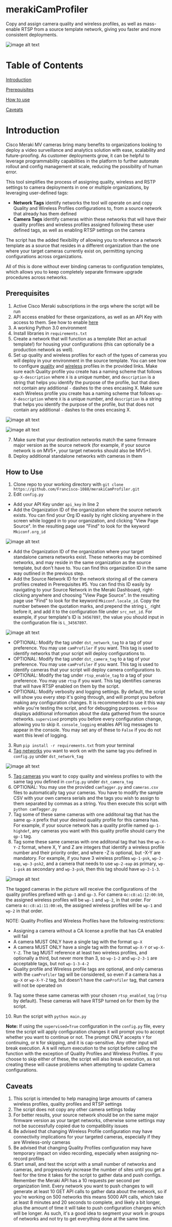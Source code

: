 # merakiCamProfiler
Copy and assign camera quality and wireless profiles, as well as mass-enable RTSP from a source template network, giving you faster and more consistent deployments.

![image alt text](images/diagram.png)

# Table of Contents

[Introduction](#intro)

[Prerequisites](#prereq)

[How to use](#howtouse)

[Caveats](#caveats)

<a id="intro"></a>

# Introduction

Cisco Meraki MV cameras bring many benefits to organizations looking to deploy a video surveillance and analytics solution with ease, scalability and future-proofing. As customer deployments grow, it can be helpful to leverage programmability capabilities in the platform to further automate rollout and config management at scale, reducing the possibility of human error. 

This tool simplifies the process of assigning quality, wireless and RSTP settings to camera deployments in one or multiple organizations, by leveraging user-defined tags:
* **Network Tags** identify networks the tool will operate on and copy Quality and Wireless Profiles configurations to, from a source network that already has them defined
* **Camera Tags** identify cameras within these networks that will have their quality profiles and wireless profiles assigned following these user defined tags, as well as enabling RTSP settings on the camera

The script has the added flexibility of allowing you to reference a network template as a source that resides in a different organization than the one where your target cameras currently exist on, permitting syncing configurations across organizations.

All of this is done without ever binding cameras to configuration templates, which allows you to keep completely separate firmware upgrade procedures across networks.

<a id="prereq"></a>

## Prerequisites

1. Active Cisco Meraki subscriptions in the orgs where the script will be run
2. API access enabled for these organizations, as well as an API Key with access to them. See how to enable [here](https://documentation.meraki.com/General_Administration/Other_Topics/Cisco_Meraki_Dashboard_API)
3. A working Python 3.0 environment
4. Install libraries in `requirements.txt`
5. Create a network that will function as a template (Not an actual template!) for housing your configurations (this can optionally be a production network as well).
6. Set up quality and wireless profiles for each of the types of cameras you will deploy in your environment in the source template. You can see how to configure [quality](https://documentation.meraki.com/MV/Initial_Configuration/Bulk_Configuring_Quality_and_Retention_Settings_Through_Profiles) and [wireless](https://documentation.meraki.com/MV/Initial_Configuration/MV_Wireless_Configuration_Guide) profiles in the provided links. Make sure each Quality profile you create has a naming scheme that follows `qp-X-description` where `X` is a unique number, and `description` is a string that helps you identify the purpose of the profile, but that does not contain any additional `-` dashes to the ones encasing X. Make sure each Wireless profile you create has a naming scheme that follows `wp-X-description` where `X` is a unique number, and `description` is a string that helps you identify the purpose of the profile, but that does not contain any additional `-` dashes to the ones encasing X.

![image alt text](images/quality_profile_name.png)

![image alt text](images/wireless_profile_name.png)

7. Make sure that your destination networks match the same firmware major version as the source network (for example, if your source network is on MV5+, your target networks should also be MV5+).
8. Deploy additional standalone networks with cameras in them

<a id="howtouse"></a>

## How to Use

1. Clone repo to your working directory with `git clone https://github.com/Francisco-1088/merakiCamProfiler.git`
2. Edit `config.py`
* Add your API Key under `api_key` in line 2
* Add the Organization ID of the organization where the source network exists. You can find your Org ID easily by right clicking anywhere in the screen while logged in to your organization, and clicking "View Page Source". In the resulting page use "Find" to look for the keyword `Mkiconf.org_id`

![image alt text](images/org_id.png)

* Add the Organization ID of the organization where your target standalone camera networks exist. These networks may be combined networks, and may reside in the same organization as the source template, but don't have to. You can find this organization ID in the same way outlined in the previous step.
* Add the Source Network ID for the network storing all of the camera profiles created in Prerequisites #5. You can find this ID easily by navigating to your Source Network in the Meraki Dashboard, right-clicking anywhere and choosing "View Page Source". In the resulting page use "Find" to look for the keyword `Mkiconf.locale_id`. Copy the number between the quotation marks, and prepend the string `L_` right before it, and add it to the configuration file under `src_net_id`. For example, if your template's ID is `34567897`, the value you should input in the configuration file is `L_34567897`.

![image alt text](images/template_id.png)

* OPTIONAL: Modify the tag under `dst_network_tag` to a tag of your preference. You may use `camProfiler` if you want. This tag is used to identify networks that your script will deploy configurations to.
* OPTIONAL: Modify the tag under `dst_camera_tag` to a tag of your preference. You may use `camProfiler` if you want. This tag is used to identify cameras that your script will deploy camera configurations to.
* OPTIONAL: Modify the tag under `rtsp_enable_tag` to a tag of your preference. You may use `rtsp` if you want. This tag identifies cameras that will have RTSP enabled on them by the script.
* OPTIONAL: Modify verbosity and logging settings. By default, the script will show you every step it's going through, and will prompt you before making any configuration changes. It is recommended to use it this way while you're testing the script, and for debugging purposes. `verbose` displays additional information about the data gathered from the source networks. `supervised` prompts you before every configuration change, allowing you to skip it. `console_logging` enables API log messages to appear in the console. You may set any of these to `False` if you do not want this level of logging.
3. Run `pip install -r requirements.txt` from your terminal
4. [Tag networks](https://documentation.meraki.com/General_Administration/Organizations_and_Networks/Organization_Menu/Manage_Tags) you want to work on with the same tag you defined in `config.py` under `dst_network_tag`

![image alt text](images/network_tag.png)

5. [Tag cameras](https://documentation.meraki.com/General_Administration/Organizations_and_Networks/Organization_Menu/Manage_Tags#Creating_Device_tags) you want to copy quality and wireless profiles to with the same tag you defined in `config.py` under `dst_camera_tag`
6. OPTIONAL: You may use the provided `camTagger.py` and `cameras.csv` files to automatically tag your cameras. You have to modify the sample CSV with your own camera serials and the tags you wish to assign to them separated by commas as a string. You then execute this script with `python camTagger.py`
7. Tag some of these same cameras with one additonal tag that has the same `qp-X` prefix that your desired quality profile for this camera has. For example, if your source network has a quality profile named `qp-1-highdef`, any cameras you want with this quality profile should carry the `qp-1` tag.
8. Tag some these same cameras with one additonal tag that has the `wp-X-Y-Z` format, where X, Y and Z are integers that identify a wireless profile number and their priority order, and where -Z is optional, but -X-Y are mandatory. For example, if you have 3 wireless profiles `wp-1-psk`, `wp-2-eap`, `wp-3-psk2`, and a camera that needs to use `wp-2-eap` as primary, `wp-1-psk` as secondary and `wp-3-psk`, then this tag should have `wp-2-1-3`.

![image alt text](images/device_tag.png)

The tagged cameras in the picture will receive the configurations of the quality profiles prefixed with `qp-1` and `qp-3`. For camera `4c:c8:a1:12:00:b9`, the assigned wireless profiles will be `wp-1` and `wp-2`, in that order. For camera `4c:c8:a1:11:00:eb`, the assigned wireless profiles will be `wp-1` and `wp-2` in that order. 

NOTE: Quality Profiles and Wireless Profiles have the following restrictions:
* Assigning a camera without a CA license a profile that has CA enabled will fail
* A camera MUST ONLY have a single tag with the format `qp-X`
* A camera MUST ONLY have a single tag with the format `wp-X-Y` or `wp-X-Y-Z`. The tag MUST reference at least two wireless profiles, and optionally a third, but never more than 3, so `wp-1-2` and `wp-2-3-1` are acceptable tags, but not `wp-1-3-4-2`
* Quality profile and Wireless profile tags are optional, and only cameras with the `camProfiler` tag will be considered, so even if a camera has a `qp-X` or `wp-X-Y-Z` tag, but doesn't have the `camProfiler` tag, that camera will not be operated on

9. Tag some these same cameras with your chosen `rtsp_enabled_tag` (`rtsp` by default). These cameras will have RTSP turned on for them by the script.

10. Run the script with `python main.py`

**Note:** If using the `supervised=True` configuration in the `config.py` file, every time the script will apply configuration changes it will prompt you to accept whether you want to continue or not. The prompt ONLY accepts `Y` for continuing, or `N` for skipping, and it is cap-sensitive. Any other input will break execution. A `N` will return execution to the script before calling the function with the exception of Quality Profiles and Wireless Profiles. If you choose to skip either of these, the script will also break execution, as not creating these will cause problems when attempting to update Camera configurations.

<a name="caveats"></a>

## Caveats

1. This script is intended to help managing large amounts of camera wireless profiles, quality profiles and RTSP settings
2. The script does not copy any other camera settings today
3. For better results, your source network should be on the same major firmware version as your target networks, otherwise some settings may not be successfully copied due to compatibility issues
4. Be advised that changing Wireless Profile configuration may have connectivity implications for your targeted cameras, especially if they are Wireless-only cameras
5. Be advised that changing Quality Profiles configuration may have temporary impact on video recording, especially when assigning no-record profiles
6. Start small, and test the script with a small number of networks and cameras, and progressively increase the number of sites until you get a feel for the time it takes for the script to gather data and push configs. Remember the Meraki API has a 10 requests per second per organization limit. Every network you want to push changes to will generate at least 10 GET API calls to gather data about the network, so if you're working on 500 networks this means 5000 API calls, which take at least 8 minutes and 20 seconds to complete, and likely a bit longer, plus the amount of time it will take to push configuration changes which will be longer. As such, it's a good idea to segment your work in groups of networks and not try to get everything done at the same time.
